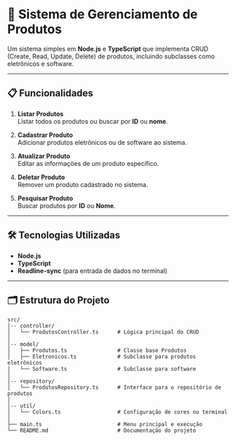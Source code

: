# 🛒 Sistema de Gerenciamento de Produtos

Um sistema simples em **Node.js** e **TypeScript** que implementa CRUD (Create, Read, Update, Delete) de produtos, incluindo subclasses como eletrônicos e software.

---

## 📋 Funcionalidades

1. **Listar Produtos**  
   Listar todos os produtos ou buscar por **ID** ou **nome**.

2. **Cadastrar Produto**  
   Adicionar produtos eletrônicos ou de software ao sistema.

3. **Atualizar Produto**  
   Editar as informações de um produto específico.

4. **Deletar Produto**  
   Remover um produto cadastrado no sistema.

5. **Pesquisar Produto**  
   Buscar produtos por **ID** ou **Nome**.

---

## 🛠️ Tecnologias Utilizadas

- **Node.js**
- **TypeScript**
- **Readline-sync** (para entrada de dados no terminal)

---

## 🗂️ Estrutura do Projeto

```plaintext
src/
│-- controller/
│   └── ProdutosController.ts      # Lógica principal do CRUD
│
│-- model/
│   ├── Produtos.ts                # Classe base Produtos
│   ├── Eletronicos.ts             # Subclasse para produtos eletrônicos
│   └── Software.ts                # Subclasse para software
│
│-- repository/
│   └── ProdutosRepository.ts      # Interface para o repositório de produtos
│
│-- util/
│   └── Colors.ts                  # Configuração de cores no terminal
│
├── main.ts                        # Menu principal e execução
└── README.md                      # Documentação do projeto


